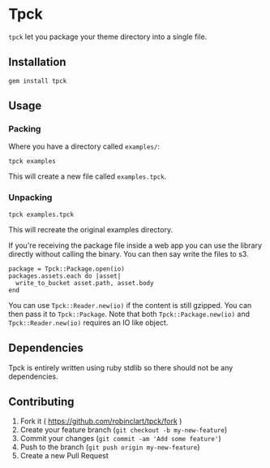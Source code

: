 # Tpck

`tpck` let you package your theme directory into a single file.

## Installation

```shell
gem install tpck
```

## Usage

### Packing

Where you have a directory called `examples/`:

```shell
tpck examples
```

This will create a new file called `examples.tpck`.

### Unpacking

```shell
tpck examples.tpck
```

This will recreate the original examples directory.

If you're receiving the package file inside a web app you can use the library directly without calling the binary. You can then say write the files to s3.

```
package = Tpck::Package.open(io)
packages.assets.each do |asset|
  write_to_bucket asset.path, asset.body
end
```

You can use `Tpck::Reader.new(io)` if the content is still gzipped. You can then pass it to `Tpck::Package`. Note that both `Tpck::Package.new(io)` and
`Tpck::Reader.new(io)` requires an IO like object.

## Dependencies

Tpck is entirely written using ruby stdlib so there should not be any dependencies.

## Contributing

1. Fork it ( https://github.com/robinclart/tpck/fork )
2. Create your feature branch (`git checkout -b my-new-feature`)
3. Commit your changes (`git commit -am 'Add some feature'`)
4. Push to the branch (`git push origin my-new-feature`)
5. Create a new Pull Request
